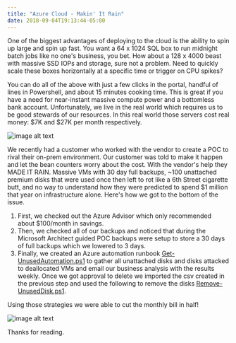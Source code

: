 ```yaml
---
title: "Azure Cloud - Makin' It Rain"
date: 2018-09-04T19:13:44-05:00
---
```


One of the biggest advantages of deploying to the cloud is the ability to spin up large and spin up fast. You want a 64 x 1024 SQL box to run midnight batch jobs like no one's business, you bet. How about a 128 x 4000 beast with massive SSD IOPs and storage, sure not a problem. Need to quickly scale these boxes horizontally at a specific time or trigger on CPU spikes?

You can do all of the above with just a few clicks in the portal, handful of lines in Powershell, and about 15 minutes cooking time. This is great if you have a need for near-instant massive compute power and a bottomless bank account. Unfortunately, we live in the real world which requires us to be good stewards of our resources. In this real world those servers cost real money: $7K and $27K per month respectively.

![image alt text](/sizes.png)

We recently had a customer who worked with the vendor to create a POC to rival their on-prem environment. Our customer was told to make it happen and let the bean counters worry about the cost. With the vendor's help they MADE IT RAIN. Massive VMs with 30 day full backups, ~100 unattached premium disks that were used once then left to rot like a 6th Street cigarette butt, and no way to understand how they were predicted to spend $1 million that year on infrastructure alone. Here's how we got to the bottom of the issue.

1. First, we checked out the Azure Advisor which only recommended about $100/month in savings.
2. Then, we checked all of our backups and noticed that during the Microsoft Architect guided POC backups were setup to store a 30 days of full backups which we lowered to 3 days.
3. Finally, we created an Azure automation runbook [Get-UnusedAutomation.ps1](https://github.com/josephglaspie/Azure/blob/master/Get-UnusedAutomation.ps1) to gather all unattached disks and disks attacked to deallocated VMs and email our business analysis with the results weekly. Once we got approval to delete we imported the csv created in the previous step and used the following to remove the disks [Remove-UnusedDisk.ps1](https://github.com/josephglaspie/Azure/blob/master/Remove-UnusedDisk.ps1). 


Using those strategies we were able to cut the monthly bill in half!

![image alt text](/before.png)

Thanks for reading.